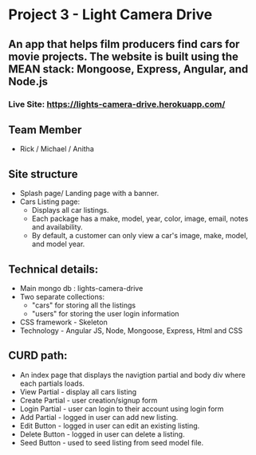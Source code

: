 # Project 3 - Light Camera Drive
## An app that helps film producers find cars for movie projects. The website is built using the MEAN stack: Mongoose, Express, Angular, and Node.js

### Live Site: https://lights-camera-drive.herokuapp.com/

## Team Member
* Rick / Michael / Anitha

## Site structure
* Splash page/ Landing page with a banner.
* Cars Listing page:
  * Displays all car listings.
  * Each package has a make, model, year, color, image, email, notes and availability.
  * By default, a customer can only view a car's image, make, model, and model year.
  

##  Technical details:
* Main mongo db : lights-camera-drive
* Two separate collections:
  * "cars" for storing all the listings
  * "users" for storing the user login information
* CSS framework - Skeleton
* Technology - Angular JS, Node, Mongoose, Express, Html and CSS

## CURD path:
* An index page that displays the navigtion partial and body div where each partials loads.
* View Partial - display all cars listing
* Create Partial - user creation/signup form 
* Login Partial - user can login to their account using login form
* Add Partial - logged in user can add new listing.
* Edit Button - logged in user can edit an existing listing.
* Delete Button - logged in user can delete a listing.
* Seed Button - used to seed listing from seed model file.
